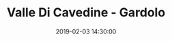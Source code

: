 ---
title: Valle Di Cavedine - Gardolo
date: 2019-02-03 14:30:00
squadra-a: Valle Di Cavedine
punteggio-a: 
squadra-b: Bc Gardolo
punteggio-b: 
partite/squadra: under-15-18-19
luogo: Palestra Bellesini
categoria: under 15
---
